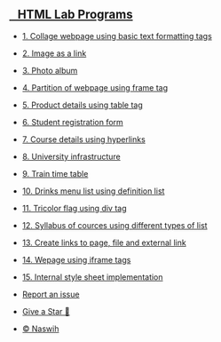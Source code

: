 <!-- docs/_sidebar.md -->
<h2><a style="text-decoratio.none" href="">&nbsp&nbsp HTML Lab Programs</a></h2>

* [1. Collage webpage using basic text formatting tags](md/01)
* [2. Image as a link](md/02)
* [3. Photo album](md/03)
* [4. Partition of webpage using frame tag](md/04)
* [5. Product details using table tag](md/05)
* [6. Student registration form](md/06)
* [7. Course details using hyperlinks](md/07)
* [8. University infrastructure](md/08)
* [9. Train time table](md/09)
* [10. Drinks menu list using definition list](md/10)
* [11. Tricolor flag using div tag](md/11)
* [12. Syllabus of cources using different types of list](md/12)
* [13. Create links to page, file and external link](md/13)
* [14. Wepage using iframe tags](md/14)
* [15. Internal style sheet implementation](md/15)

* [Report an issue](https://github.com/nasw1h/CS1-HTML/issues/new)
 
* [Give a Star 🌟](http.//github.com/nasw1h/CS1-HTML)

* [© Naswih](https://naswih.tech/)
